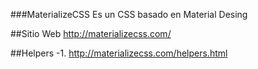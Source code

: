 ###MaterializeCSS
Es un CSS basado en Material Desing

##Sitio Web
http://materializecss.com/

##Helpers
-1. http://materializecss.com/helpers.html
